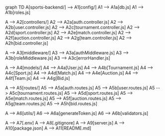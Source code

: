 graph TD
  A[sports-backend/] --> A1[config/]
  A1 --> A1a[db.js]
  A1 --> A1b[roles.js]

  A --> A2[controllers/]
  A2 --> A2a[auth.controller.js]
  A2 --> A2b[user.controller.js]
  A2 --> A2c[tournament.controller.js]
  A2 --> A2d[sport.controller.js]
  A2 --> A2e[match.controller.js]
  A2 --> A2f[auction.controller.js]
  A2 --> A2g[team.controller.js]
  A2 --> A2h[bid.controller.js]

  A --> A3[middleware/]
  A3 --> A3a[authMiddleware.js]
  A3 --> A3b[roleMiddleware.js]
  A3 --> A3c[errorHandler.js]

  A --> A4[models/]
  A4 --> A4a[User.js]
  A4 --> A4b[Tournament.js]
  A4 --> A4c[Sport.js]
  A4 --> A4d[Match.js]
  A4 --> A4e[Auction.js]
  A4 --> A4f[Team.js]
  A4 --> A4g[Bid.js]

  A --> A5[routes/]
  A5 --> A5a[auth.routes.js]
  A5 --> A5b[user.routes.js]
  A5 --> A5c[tournament.routes.js]
  A5 --> A5d[sport.routes.js]
  A5 --> A5e[match.routes.js]
  A5 --> A5f[auction.routes.js]
  A5 --> A5g[team.routes.js]
  A5 --> A5h[bid.routes.js]

  A --> A6[utils/]
  A6 --> A6a[generateToken.js]
  A6 --> A6b[validators.js]

  A --> A7[.env]
  A --> A8[.gitignore]
  A --> A9[server.js]
  A --> A10[package.json]
  A --> A11[README.md]
